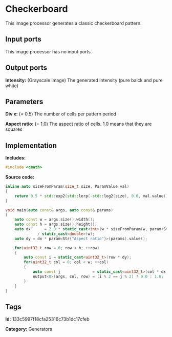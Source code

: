 # Checkerboard

This image processor generates a classic checkerboard pattern.

## Input ports

This image processor has no input ports.

## Output ports

__Intensity:__ (Grayscale image) The generated intensity (pure balck and pure white)

## Parameters

__Div x:__ (= 0.5) The number of cells per pattern period

__Aspect ratio:__ (= 1.0) The aspect ratio of cells. 1.0 means that they are squares

## Implementation

__Includes:__ 

```c++
#include <cmath>
```

__Source code:__ 

```c++
inline auto sizeFromParam(size_t size, ParamValue val)
{
	return 0.5 * std::exp2(std::lerp(-std::log2(size), 0.0, val.value()));
}

void main(auto const& args, auto const& params)
{
	auto const w = args.size().width();
	auto const h = args.size().height();
	auto dx      = 2.0 * static_cast<int>(w * sizeFromParam(w, param<Str{"Div x"}>(params)))
	          / static_cast<double>(w);
	auto dy = dx * param<Str{"Aspect ratio"}>(params).value();

	for(uint32_t row = 0; row < h; ++row)
	{
		auto const i = static_cast<uint32_t>(row * dy);
		for(uint32_t col = 0; col < w; ++col)
		{
			auto const j              = static_cast<uint32_t>(col * dx);
			output<0>(args, col, row) = (i % 2 == j % 2) ? 0.0 : 1.0;
		}
	}
}
```

## Tags

__Id:__ 133c5997f18cfa25316c73b1dc17cfeb

__Category:__ Generators